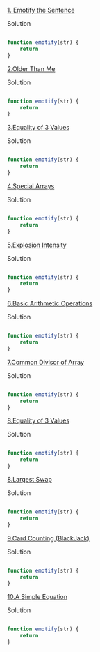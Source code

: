 [1. Emotify the Sentence](https://edabit.com/challenge/Szh3ib2bpJCYXKrKa)

Solution
```js

function emotify(str) {
    return 
}
```

[2.Older Than Me](https://edabit.com/challenge/iwdZiFucR5wkQsFHu)

Solution
```js

function emotify(str) {
    return 
}
```

[3.Equality of 3 Values](https://edabit.com/challenge/PKiTjA7SLK99ZZ8GK)

Solution
```js

function emotify(str) {
    return 
}
```

[4.Special Arrays](https://edabit.com/challenge/wikfKaQm3zP7buRA4)

Solution
```js

function emotify(str) {
    return 
}
```


[5.Explosion Intensity](https://edabit.com/challenge/XnZAcvr4tCD9ppyrN)

Solution
```js

function emotify(str) {
    return 
}
```


[6.Basic Arithmetic Operations](https://edabit.com/challenge/mgCKn998CNowjAZBF)

Solution
```js

function emotify(str) {
    return 
}
```

[7.Common Divisor of Array](https://edabit.com/challenge/rSZmP2dWjEK8Gqcih)

Solution
```js

function emotify(str) {
    return 
}
```
[8.Equality of 3 Values](https://edabit.com/challenge/PKiTjA7SLK99ZZ8GK)

Solution
```js

function emotify(str) {
    return 
}
```

[8.Largest Swap](https://edabit.com/challenge/hD3euqPHM82Cbr7R8)

Solution
```js

function emotify(str) {
    return 
}
```

[9.Card Counting (BlackJack)](https://edabit.com/challenge/3kzhTP7nEwcaKP82H)

Solution
```js

function emotify(str) {
    return 
}
```



[10.A Simple Equation](https://edabit.com/challenge/sSmDPWAoTZ4CSxCLk)

Solution
```js

function emotify(str) {
    return 
}
```

